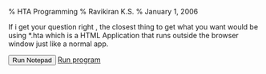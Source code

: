 % HTA Programming
% Ravikiran K.S.
% January 1, 2006

If i get your question right , the closest thing to get what you want would be using *.hta which is a HTML Application that runs outside the browser window just like a normal app.

<script type="text/javascript" language="javascript">
    function RunFile() {
    WshShell = new ActiveXObject("WScript.Shell");
    WshShell.Run("c:/windows/system32/notepad.exe", 1, false);
    }
</script>


<html>
<head>
    <title>Application Executer</title>
    <HTA:APPLICATION ID="oMyApp" 
        APPLICATIONNAME="Application Executer" 
        BORDER="no"
        CAPTION="no"
        SHOWINTASKBAR="yes"
        SINGLEINSTANCE="yes"
        SYSMENU="yes"
        SCROLL="no"
        WINDOWSTATE="normal">
    <script type="text/javascript" language="javascript">
        function RunFile() {
        WshShell = new ActiveXObject("WScript.Shell");
        WshShell.Run("c:/windows/system32/notepad.exe", 1, false);
        }
    </script>
</head>
<body>
    <input type="button" value="Run Notepad" onclick="RunFile();"/>
</body>
</html>

<html>
    <head>
        <script type="text/javascript">
        function runProgram()
        {
            var shell = new ActiveXObject("WScript.Shell");                 
            var appWinMerge = "\"C:\\Program Files\\WinMerge\\WinMergeU.exe\" /e /s /u /wl /wr /maximize";
            var fileLeft = "\"D:\\Path\\to\\your\\file\"";
            var fileRight= "\"D:\\Path\\to\\your\\file2\"";
            shell.Run(appWinMerge + " " + fileLeft + " " + fileRight);
        }
        </script>
    </head>
    <body>
        <a href="javascript:runProgram()">Run program</a>
    </body>
</html>
